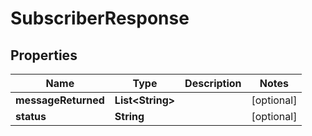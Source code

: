 
# SubscriberResponse

## Properties
Name | Type | Description | Notes
------------ | ------------- | ------------- | -------------
**messageReturned** | **List&lt;String&gt;** |  |  [optional]
**status** | **String** |  |  [optional]



